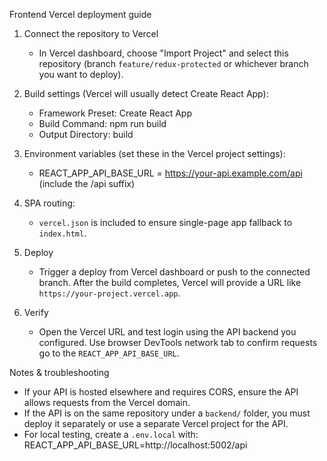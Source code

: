 Frontend Vercel deployment guide

1) Connect the repository to Vercel
   - In Vercel dashboard, choose "Import Project" and select this repository (branch `feature/redux-protected` or whichever branch you want to deploy).

2) Build settings (Vercel will usually detect Create React App):
   - Framework Preset: Create React App
   - Build Command: npm run build
   - Output Directory: build

3) Environment variables (set these in the Vercel project settings):
   - REACT_APP_API_BASE_URL = https://your-api.example.com/api  (include the /api suffix)

4) SPA routing:
   - `vercel.json` is included to ensure single-page app fallback to `index.html`.

5) Deploy
   - Trigger a deploy from Vercel dashboard or push to the connected branch. After the build completes, Vercel will provide a URL like `https://your-project.vercel.app`.

6) Verify
   - Open the Vercel URL and test login using the API backend you configured. Use browser DevTools network tab to confirm requests go to the `REACT_APP_API_BASE_URL`.

Notes & troubleshooting
- If your API is hosted elsewhere and requires CORS, ensure the API allows requests from the Vercel domain.
- If the API is on the same repository under a `backend/` folder, you must deploy it separately or use a separate Vercel project for the API.
- For local testing, create a `.env.local` with:
    REACT_APP_API_BASE_URL=http://localhost:5002/api

